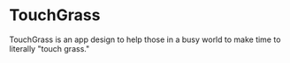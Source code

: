 # TouchGrass
TouchGrass is an app design to help those in a busy world to make time to literally "touch grass." 
